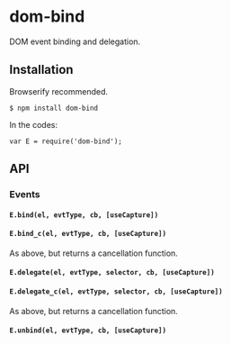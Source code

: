 # dom-bind

DOM event binding and delegation.

## Installation

Browserify recommended.

	$ npm install dom-bind

In the codes:

	var E = require('dom-bind');

## API

### Events

#### `E.bind(el, evtType, cb, [useCapture])`

#### `E.bind_c(el, evtType, cb, [useCapture])`

As above, but returns a cancellation function.

#### `E.delegate(el, evtType, selector, cb, [useCapture])`

#### `E.delegate_c(el, evtType, selector, cb, [useCapture])`

As above, but returns a cancellation function.

#### `E.unbind(el, evtType, cb, [useCapture])`
